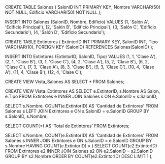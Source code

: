 CREATE TABLE Salones (
    SalonID INT PRIMARY KEY,
    Nombre VARCHAR(50) NOT NULL,
    Edificio VARCHAR(50) NOT NULL
);

INSERT INTO Salones (SalonID, Nombre, Edificio) VALUES
(1, 'Salón A', 'Edificio Principal'),
(2, 'Salón B', 'Edificio Principal'),
(3, 'Salón C', 'Edificio Secundario'),
(4, 'Salón D', 'Edificio Secundario');

CREATE TABLE Extintores (
    ExtintorID INT PRIMARY KEY,
    SalonID INT,
    Tipo VARCHAR(10),
    FOREIGN KEY (SalonID) REFERENCES Salones(SalonID)
);

INSERT INTO Extintores (ExtintorID, SalonID, Tipo) VALUES
(1, 1, 'Clase A'),
(2, 1, 'Clase B'),
(3, 1, 'Clase C'),
(4, 2, 'Clase A'),
(5, 2, 'Clase B'),
(6, 2, 'Clase C'),
(7, 3, 'Clase A'),
(8, 3, 'Clase B'),
(9, 3, 'Clase C'),
(10, 4, 'Clase A'),
(11, 4, 'Clase B'),
(12, 4, 'Clase C');

CREATE VIEW Vista_Salones AS
SELECT * FROM Salones;

CREATE VIEW Vista_Extintores AS
SELECT e.ExtintorID, s.Nombre AS Salon, e.Tipo
FROM Extintores e
INNER JOIN Salones s ON e.SalonID = s.SalonID;

SELECT s.Nombre, COUNT(e.ExtintorID) AS 'Cantidad de Extintores'
FROM Salones s
LEFT JOIN Extintores e ON s.SalonID = e.SalonID
GROUP BY s.SalonID, s.Nombre;

SELECT COUNT(*) AS 'Total de Extintores'
FROM Extintores;

SELECT s.Nombre, COUNT(e.ExtintorID) AS 'Cantidad de Extintores'
FROM Salones s
INNER JOIN Extintores e ON s.SalonID = e.SalonID
GROUP BY s.Nombre
HAVING COUNT(e.ExtintorID) = (
    SELECT COUNT(e2.ExtintorID)
    FROM Extintores e2
    INNER JOIN Salones s2 ON e2.SalonID = s2.SalonID
    GROUP BY s2.Nombre
    ORDER BY COUNT(e2.ExtintorID) DESC
    LIMIT 1
);
